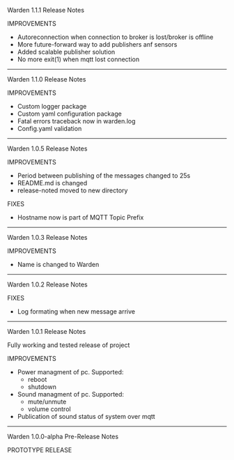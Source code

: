 Warden 1.1.1 Release Notes

IMPROVEMENTS

- Autoreconnection when connection to broker is lost/broker is offline
- More future-forward way to add publishers anf sensors
- Added scalable publisher solution
- No more exit(1) when mqtt lost connection

---

Warden 1.1.0 Release Notes

IMPROVEMENTS

- Custom logger package
- Custom yaml configuration package
- Fatal errors traceback now in warden.log
- Config.yaml validation

---

Warden 1.0.5 Release Notes

IMPROVEMENTS

- Period between publishing of the messages changed to 25s
- README.md is changed
- release-noted moved to new directory

FIXES

- Hostname now is part of MQTT Topic Prefix

---

Warden 1.0.3 Release Notes

IMPROVEMENTS

- Name is changed to Warden

---

Warden 1.0.2 Release Notes

FIXES

- Log formating when new message arrive

---

Warden 1.0.1 Release Notes

Fully working and tested release of project

IMPROVEMENTS

- Power managment of pc. Supported:
  - reboot
  - shutdown
- Sound managment of pc. Supported:
  - mute/unmute
  - volume control
- Publication of sound status of system over mqtt

---

Warden 1.0.0-alpha Pre-Release Notes

PROTOTYPE RELEASE
